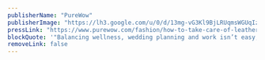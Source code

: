 ```yaml
---
publisherName: "PureWow"
publisherImage: "https://lh3.google.com/u/0/d/13mg-vG3Kl9BjLRUqmsWGUqIzhjSWfk_c"
pressLink: "https://www.purewow.com/fashion/how-to-take-care-of-leather-bags-and-boots"
blockQuote: '"Balancing wellness, wedding planning and work isn’t easy, but blogger Amanda Hogan manages to do it all without sacrificing any style."'
removeLink: false
---
```

